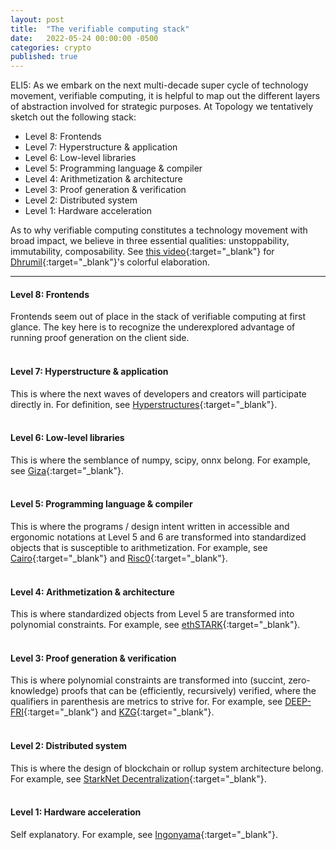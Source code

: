 ```yaml
---
layout: post
title:  "The verifiable computing stack"
date:   2022-05-24 00:00:00 -0500
categories: crypto
published: true
---
```


ELI5: As we embark on the next multi-decade super cycle of technology movement, verifiable computing, it is helpful to map out the different layers of abstraction involved for strategic purposes. At Topology we tentatively sketch out the following stack:
- Level 8: Frontends
- Level 7: Hyperstructure & application
- Level 6: Low-level libraries
- Level 5: Programming language & compiler
- Level 4: Arithmetization & architecture
- Level 3: Proof generation & verification
- Level 2: Distributed system
- Level 1: Hardware acceleration

As to why verifiable computing constitutes a technology movement with broad impact, we believe in three essential qualities: unstoppability, immutability, composability. See [this video](https://www.starknet.house/dhrumil-fellows){:target="_blank"} for [Dhrumil](https://twitter.com/wandcrafting){:target="_blank"}'s colorful elaboration.

---

#### Level 8: Frontends
Frontends seem out of place in the stack of verifiable computing at first glance. The key here is to recognize the underexplored advantage of running proof generation on the client side.
<br/><br/>

#### Level 7: Hyperstructure & application
This is where the next waves of developers and creators will participate directly in. For definition, see [Hyperstructures](https://jacob.energy/hyperstructures.html){:target="_blank"}.
<br/><br/>

#### Level 6: Low-level libraries
This is where the semblance of numpy, scipy, onnx belong. For example, see [Giza](https://twitter.com/gizatechxyz){:target="_blank"}.
<br/><br/>

#### Level 5: Programming language & compiler
This is where the programs / design intent written in accessible and ergonomic notations at Level 5 and 6 are transformed into standardized objects that is susceptible to arithmetization. For example, see [Cairo](https://eprint.iacr.org/2021/1063.pdf){:target="_blank"} and [Risc0](https://github.com/risc0/risc0){:target="_blank"}.
<br/><br/>

#### Level 4: Arithmetization & architecture
This is where standardized objects from Level 5 are transformed into polynomial constraints. For example, see [ethSTARK](https://eprint.iacr.org/2021/582.pdf){:target="_blank"}.
<br/><br/>

#### Level 3: Proof generation & verification
This is where polynomial constraints are transformed into (succint, zero-knowledge) proofs that can be (efficiently, recursively) verified, where the qualifiers in parenthesis are metrics to strive for. For example, see [DEEP-FRI](https://arxiv.org/pdf/1903.12243.pdf){:target="_blank"} and [KZG](https://www.iacr.org/archive/asiacrypt2010/6477178/6477178.pdf){:target="_blank"}.
<br/><br/>

#### Level 2: Distributed system
This is where the design of blockchain or rollup system architecture belong. For example, see [StarkNet Decentralization](https://community.starknet.io/t/starknet-decentralization-tendermint-based-suggestion/998){:target="_blank"}.
<br/><br/>

#### Level 1: Hardware acceleration
Self explanatory. For example, see [Ingonyama](https://www.ingonyama.com/){:target="_blank"}.